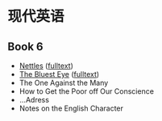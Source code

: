 # 现代英语

## Book 6
- [Nettles](B6U4_Nettles.md) ([fulltext](B6U4_Nettles_(fulltext).md))
- [The Bluest Eye](B6U9_The_Bluest_Eye.md) ([fulltext](B6U9_The_Bluest_Eye_(fulltext).md))
- The One Against the Many
- How to Get the Poor off Our Conscience
- ...Adress
- Notes on the English Character